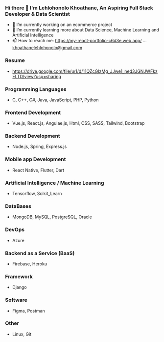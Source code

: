 ### Hi there 👋 I'm Lehlohonolo Khoathane, An Aspiring Full Stack Developer & Data Scientist

- 🔭 I’m currently working on an ecommerce project
- 🌱 I’m currently learning more about Data Science, Machine Learning and Artificial Intelligence
- 📫 How to reach me: https://my-react-portfolio-c6d3e.web.app/ ... khoathanelehlohonolo@gmail.com

### Resume  
- https://drive.google.com/file/u/1/d/11QZcGIzMg_JJwe1_ned3JGNJWFkzELTD/view?usp=sharing

### Programming Languages  
- C, C++, C#, Java, JavaScript, PHP, Python

### Frontend Development 
- Vue.js, React.js, Angulae.js, Html, CSS, SASS, Tailwind, Bootstrap

### Backend Development  
- Node.js, Spring, Express.js

### Mobile app Development  
- React Native, Flutter, Dart

### Artificial Intelligence / Machine Learning  
- Tensorflow, Scikit_Learn

### DataBases  
- MongoDB, MySQL, PostgreSQL, Oracle

### DevOps  
- Azure

### Backend as a Service (BaaS)  
- Firebase, Heroku

### Framework
- Django

### Software  
- Figma, Postman

### Other  
- Linux, Git
